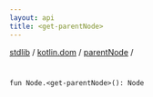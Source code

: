 ```yaml
---
layout: api
title: <get-parentNode>
---
```

[stdlib](../../index.html) / [kotlin.dom](../index.html) / [parentNode](index.html) / [<get-parentNode>](_get-parentNode_.html)

# <get-parentNode>

```
fun Node.<get-parentNode>(): Node
```
